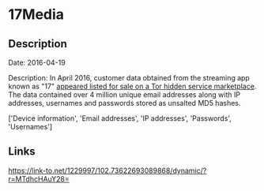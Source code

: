# 17Media

## Description

Date: 2016-04-19

Description:
In April 2016, customer data obtained from the streaming app known as &quot;17&quot; <a href="http://motherboard.vice.com/read/another-day-another-hack-millions-of-user-accounts-for-streaming-app-17" target="_blank" rel="noopener">appeared listed for sale on a Tor hidden service marketplace</a>. The data contained over 4 million unique email addresses along with IP addresses, usernames and passwords stored as unsalted MD5 hashes.


['Device information', 'Email addresses', 'IP addresses', 'Passwords', 'Usernames']

## Links

https://link-to.net/1229997/102.73622693089868/dynamic/?r=MTdhcHAuY28=